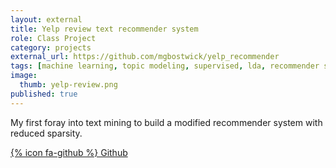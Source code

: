 ```yaml
---
layout: external
title: Yelp review text recommender system
role: Class Project
category: projects
external_url: https://github.com/mgbostwick/yelp_recommender
tags: [machine learning, topic modeling, supervised, lda, recommender system, yelp]
image:
  thumb: yelp-review.png
published: true
---
```

My first foray into text mining to build a modified recommender system with reduced sparsity.

[{% icon fa-github %} Github](https://github.com/mgbostwick/yelp_recommender)